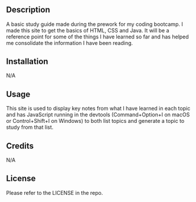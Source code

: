 # <Prework-Study-Guide>

## Description

A basic study guide made during the prework for my coding bootcamp. I made this site to get the basics of HTML, CSS and Java. It will be a reference point for some of the things I have learned so far and has helped me consolidate the information I have been reading.

## Installation

N/A

## Usage

This site is used to display key notes from what I have learned in each topic and has JavaScript running in the devtools (Command+Option+I on macOS or Control+Shift+I on Windows) to both list topics and generate a topic to study from that list.

## Credits

N/A

## License

Please refer to the LICENSE in the repo.

